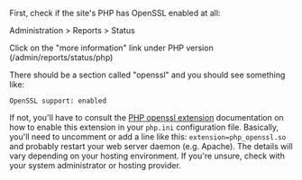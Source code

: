 First, check if the site's PHP has OpenSSL enabled at all:

Administration > Reports > Status

Click on the "more information" link under PHP version (/admin/reports/status/php)

There should be a section called "openssl" and you should see something like:

`OpenSSL support: enabled`

If not, you'll have to consult the [PHP openssl extension](https://www.php.net/manual/en/openssl.installation.php) documentation on how to enable this extension in your `php.ini` configuration file. Basically, you'll need to uncomment or add a line like this: `extension=php_openssl.so` and probably restart your web server daemon (e.g. Apache). The details will vary depending on your hosting environment. If you're unsure, check with your system administrator or hosting provider.